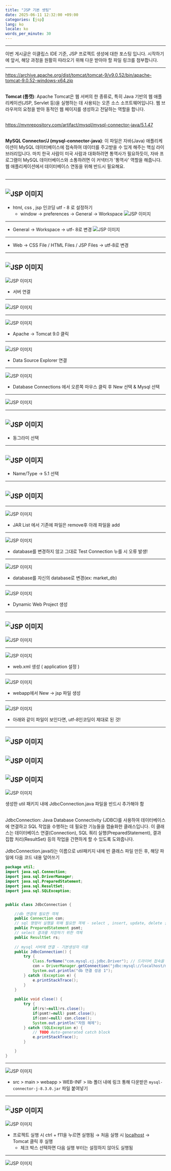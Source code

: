 ```yaml
---
title: "JSP 기본 셋팅"
date: 2025-06-11 12:32:00 +09:00
categories: [jsp]
lang: ko
locale: ko
words_per_minute: 30
---
```

-----

이번 게시글은 이클립스 IDE 기준, JSP 프로젝트 생성에 대한 포스팅 입니다. 시작하기에 앞서, 해당 과정을 원활히 따라오기 위해 다운 받아야 할 파일 링크를 첨부합니다.

-----

https://archive.apache.org/dist/tomcat/tomcat-9/v9.0.52/bin/apache-tomcat-9.0.52-windows-x64.zip
<br><br>

**Tomcat (톰캣)**: Apache Tomcat은 웹 서버의 한 종류로, 특히 Java 기반의 웹 애플리케이션(JSP, Servlet 등)을 실행하는 데 사용되는 오픈 소스 소프트웨어입니다. 웹 브라우저의 요청을 받아 동적인 웹 페이지를 생성하고 전달하는 역할을 합니다.<br><br>

https://mvnrepository.com/artifact/mysql/mysql-connector-java/5.1.47
<br><br>

**MySQL Connector/J (mysql-connector-java)**: 이 파일은 자바(Java) 애플리케이션이 MySQL 데이터베이스에 접속하여 데이터를 주고받을 수 있게 해주는 핵심 라이브러리입니다. 마치 한국 사람이 미국 사람과 대화하려면 통역사가 필요하듯이, 자바 프로그램이 MySQL 데이터베이스와 소통하려면 이 커넥터가 '통역사' 역할을 해줍니다. 웹 애플리케이션에서 데이터베이스 연동을 위해 반드시 필요해요.<br><br>

-----

![JSP 이미지](/assets/images/jsp/image.png)
-----

- html, css , jsp 인코딩 utf - 8 로 설정하기
    - window → preferences → General → Workspace
![JSP 이미지](/assets/images/jsp/image2.png)
-----

* General → Workspace → utf- 8로 변경
![JSP 이미지](/assets/images/jsp/image3.png)
-----

* Web → CSS File / HTML Files / JSP Files → utf-8로 변경

-----
![JSP 이미지](/assets/images/jsp/image4.png)
-----
![JSP 이미지](/assets/images/jsp/image5.png)
* 서버 연결

-----
![JSP 이미지](/assets/images/jsp/image6.png)

-----
![JSP 이미지](/assets/images/jsp/image7.png)

* Apache → Tomcat 9.0 클릭

-----
![JSP 이미지](/assets/images/jsp/image8.png)

* Data Source Explorer 연결

-----
![JSP 이미지](/assets/images/jsp/image9.png)

* Database Connections 에서 오른쪽 마우스 클릭 후 New 선택 & Mysql 선택

-----
![JSP 이미지](/assets/images/jsp/image10.png)


-----
![JSP 이미지](/assets/images/jsp/image11.png)
-----

* 동그라미 선택

-----
![JSP 이미지](/assets/images/jsp/image12.png)
-----
* Name/Type → 5.1 선택

-----
![JSP 이미지](/assets/images/jsp/image13.png)
-----


-----
![JSP 이미지](/assets/images/jsp/image14.png)

* JAR List 에서 기존에 파일은 remove후 아래 파일을 add

-----
![JSP 이미지](/assets/images/jsp/image15.png)

* database를 변경하지 않고 그대로 Test Connection 누를 시 오류 발생!

-----
![JSP 이미지](/assets/images/jsp/image16.png)
* database를 자신의 database로 변경(ex: market_db)

-----    
![JSP 이미지](/assets/images/jsp/image17.png)

- Dynamic Web Project 생성
-----  
![JSP 이미지](/assets/images/jsp/image18.png)
-----  
![JSP 이미지](/assets/images/jsp/image19.png)

-----  

![JSP 이미지](/assets/images/jsp/image20.png)
* web.xml 생성 ( application 설정 )

-----  
![JSP 이미지](/assets/images/jsp/image21.png)

* webapp에서 New → jsp 파일 생성

-----  
![JSP 이미지](/assets/images/jsp/image22.png)
* 아래와 같이 파일이 보인다면, utf-8인코딩이 제대로 된 것!

-----  
![JSP 이미지](/assets/images/jsp/image23.png)
-----  
![JSP 이미지](/assets/images/jsp/image24.png)
-----  
![JSP 이미지](/assets/images/jsp/image25.png)
-----  
![JSP 이미지](/assets/images/jsp/image26.png)

생성한 util 패키지 내에 JdbcConnection.java 파일을 반드시 추가해야 함<br><br>

JdbcConnection: Java Database Connectivity (JDBC)를 사용하여 데이터베이스에 연결하고 SQL 작업을 수행하는 데 필요한 기능들을 캡슐화한 클래스입니다. 이 클래스는 데이터베이스 연결(Connection), SQL 쿼리 실행(PreparedStatement), 결과 집합 처리(ResultSet) 등의 작업을 간편하게 할 수 있도록 도와줍니다.<br><br>
JdbcConnection.java라는 이름으로 util패키지 내에 빈 클래스 파일 만든 후, 해당 파일에 다음 코드 내용 덮어쓰기<br>

```java
package util;
import java.sql.Connection;
import java.sql.DriverManager;
import java.sql.PreparedStatement;
import java.sql.ResultSet;
import java.sql.SQLException;


public class JdbcConnection {

	//db 연결에 필요한 객체
	public Connection con;
	// sql 명령어 실행을 위해 필요한 객체 - select , insert, update, delete 실행
	public PreparedStatement psmt;
	// select 결과를 저장하기 위한 객체
	public ResultSet rs;
	
	// mysql 서버에 연결 - 기본생성자 이용
	public JdbcConnection() {
		try {
			Class.forName("com.mysql.cj.jdbc.Driver"); // 드라이버 접속을 위해 class 파일 메모리에 로드 ( 객체 생성 )
			con = DriverManager.getConnection("jdbc:mysql://localhost/market_db", "root", "tlagustjr!23");
			System.out.println("db 연결 성공 1");
		} catch (Exception e) {
			e.printStackTrace();
		}
	}
	
	public void close() {
		try {
			if(rs!=null)rs.close();
			if(psmt!=null) psmt.close();
			if(con!=null) con.close();
			System.out.println("자원 해제");
		} catch (SQLException e) {
			// TODO Auto-generated catch block
			e.printStackTrace();
		}

	}
}
```

-----  
![JSP 이미지](/assets/images/jsp/image27.png)
* src > main > webapp > WEB-INF > lib 폴더 내에 링크 통해 다운받은 `mysql-connector-j-8.3.0.jar` 파일 붙여넣기

-----  
![JSP 이미지](/assets/images/jsp/image28.png)
-----  
![JSP 이미지](/assets/images/jsp/image29.png)

- 프로젝트 실행 시 ctrl + f11을 누르면 실행됨 → 처음 실행 시 [localhost](http://localhost) → Tomcat 클릭 후 실행
    - 체크 박스 선택하면 다음 실행 부터는 설정하지 않아도 실행됨

-----  
![JSP 이미지](/assets/images/jsp/image30.png)